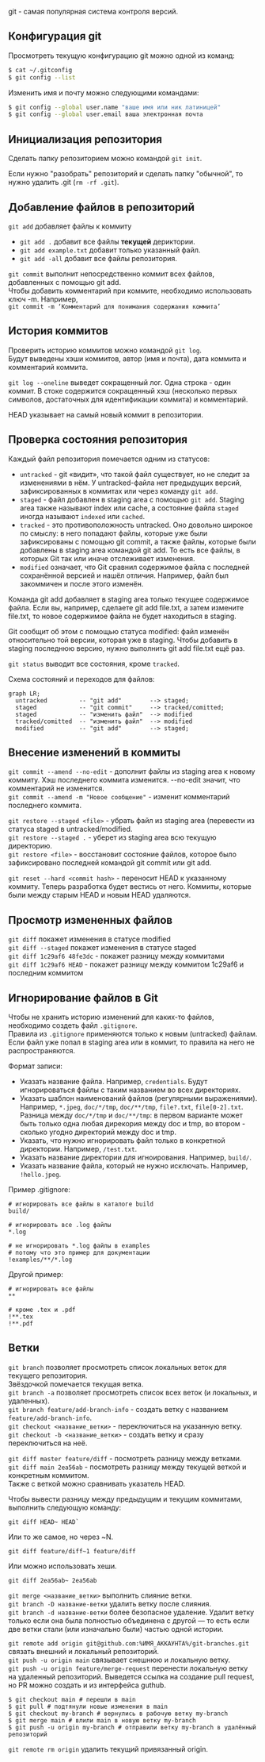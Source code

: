 git - самая популярная система контроля версий.

## Конфигурация git

Просмотреть текущую конфигурацию git можно одной из команд:
```bash
$ cat ~/.gitconfig
$ git config --list 
```
Изменить имя и почту можно следующими командами:
```bash
$ git config --global user.name "ваше имя или ник латиницей" 
$ git config --global user.email ваша электронная почта 
```

## Инициализация репозитория

Сделать папку репозиторием можно командой `git init`.

Если нужно "разобрать" репозиторий и сделать папку "обычной", то нужно удалить .git (`rm -rf .git`).

## Добавление файлов в репозиторий

`git add` добавляет файлы к коммиту  
- `git add .` добавит все файлы **текущей** дериктории.
- `git add example.txt` добавит только указанный файл.
- `git add -all` добавит все файлы репозитория.

`git commit` выполнит непосредственно коммит всех файлов, добавленных с помощью git add.  
Чтобы добавить комментарий при коммите, необходимо использовать ключ -m. Например,  
`git commit -m ‘Комментарий для понимания содержания коммита’`

## История коммитов

Проверить историю коммитов можно командой `git log`.  
Будут выведены хэши коммитов, автор (имя и почта), дата коммита и комментарий коммита.

`git log --oneline` выведет сокращенный лог. Одна строка - один коммит. В стоке содержится сокращенный хэш (несколько первых символов, достаточных для идентификации коммита) и комментарий.

HEAD указывает на самый новый коммит в репозитории.

## Проверка состояния репозитория 

Каждый файл репозитория помечается одним из статусов:
- `untracked` - git «видит», что такой файл существует, но не следит за изменениями в нём. У untracked-файла нет предыдущих версий, зафиксированных в коммитах или через команду `git add`.
- `staged` - файл добавлен в staging area с помощью `git add`. Staging area также называют index или cache, а состояние файла `staged` иногда называют `indexed` или `cached`.
- `tracked` - это противоположность untracked. Оно довольно широкое по смыслу: в него попадают файлы, которые уже были зафиксированы с помощью git commit, а также файлы, которые были добавлены в staging area командой git add. То есть все файлы, в которых Git так или иначе отслеживает изменения.
- `modified` означает, что Git сравнил содержимое файла с последней сохранённой версией и нашёл отличия. Например, файл был закоммичен и после этого изменён.

Команда git add добавляет в staging area только текущее содержимое файла. Если вы, например, сделаете git add file.txt, а затем измените file.txt, то новое содержимое файла не будет находиться в staging.

Git сообщит об этом с помощью статуса modified: файл изменён относительно той версии, которая уже в staging. Чтобы добавить в staging последнюю версию, нужно выполнить git add file.txt ещё раз.

`git status` выводит все состояния, кроме `tracked`.

Схема состояний и переходов для файлов:

```mermaid
graph LR;
  untracked 		-- "git add" 		--> staged;
  staged    		-- "git commit"     --> tracked/comitted;
  staged			-- "изменить файл"	--> modified
  tracked/comitted 	-- "изменить файл"	--> modified
  modified			-- "git add"		--> staged;
``` 

## Внесение изменений в коммиты

`git commit --amend --no-edit` - дополнит файлы из staging area к новому коммиту. Хэш последнего коммита изменится. --no-edit значит, что комментарий не изменится.  
`git commit --amend -m "Новое сообщение"` - изменит комментарий последнего коммита.

`git restore --staged <file>` - убрать файл из staging area (перевести из статуса staged в untracked/modified.  
`git restore --staged .` - уберет из staging area всю текущую директорию.  
`git restore <file>` - восстановит состояние файлов, которое было зафиксировано последней командой git commit или git add.

`git reset --hard <commit hash>` - переносит HEAD к указанному коммиту. Теперь разработка будет вестись от него. Коммиты, которые были между старым HEAD и новым HEAD удаляются.

## Просмотр измененных файлов

`git diff` покажет изменения в статусе modified  
`git diff --staged` покажет изменения в статусе staged  
`git diff 1c29af6 48fe3dc` - покажет разницу между коммитами  
`git diff 1c29af6 HEAD` - покажет разницу между коммитом 1c29af6 и последним коммитом

## Игнорирование файлов в Git

Чтобы не хранить историю изменений для каких-то файлов, необходимо создеть файл `.gitignore`.  
Правила из `.gitignore` применяются только к новым (untracked) файлам. Если файл уже попал в staging area или в коммит, то правила на него не распространяются.

Формат записи:
- Указать название файла. Например, `credentials`. Будут игнорироваться файлы с таким названием во всех директориях.
- Указать шаблон наименований файлов (регулярными выражениями). Например, `*.jpeg`, `doc/*/tmp`, `doc/**/tmp`, `file?.txt`, `file[0-2].txt`. Разница между `doc/*/tmp` и `doc/**/tmp`: в первом варианте может быть только одна любая дирекория между doc и tmp, во втором - сколько угодно директорий между doc и tmp.
- Указать, что нужно игнорировать файл только в конкретной директории. Например, `/test.txt`.
- Указать название директории для игноирования. Например, `build/`.
- Указать название файла, который не нужно исключать. Например, `!hello.jpeg`.

Пример .gitignore:
```
# игнорировать все файлы в каталоге build
build/

# игнорировать все .log файлы
*.log

# не игнорировать *.log файлы в examples
# потому что это пример для документации
!examples/**/*.log
```
Другой пример:
```
# игнорировать все файлы
**

# кроме .tex и .pdf
!**.tex
!**.pdf 
```

## Ветки

`git branch` позволяет просмотреть список локальных веток для текущего репозитория.  
Звёздочкой помечается текущая ветка.  
`git branch -a` позволяет просмотреть список всех веток (и локальных, и удаленных).  
`git branch feature/add-branch-info` - создать ветку с названием `feature/add-branch-info`.  
`git checkout <название_ветки>` - переключиться на указанную ветку.  
`git checkout -b <название_ветки>` - создать ветку и сразу переключиться на неё.  

`git diff master feature/diff` - посмотреть разницу между ветками.  
`git diff main 2ea56ab` - посмотреть разницу между текущей веткой и конкретным коммитом.  
Также с веткой можно сравнивать указатель HEAD.  

Чтобы вывести разницу между предыдущим и текущим коммитами, выполнить следующую команду:
```
git diff HEAD~ HEAD`  
```
Или то же самое, но через ~N.  
```
git diff feature/diff~1 feature/diff 
```
Или можно использовать хеши.  
```
git diff 2ea56ab~ 2ea56ab 
```

`git merge <название_ветки>` выполнить слияние ветки.  
`git branch -D название-ветки` удалить ветку после слияния.  
`git branch -d название-ветки` более безопасное удаление. Удалит ветку только если она была полностью объединена с другой — то есть если две ветки стали (или изначально были) частью одной истории.  

`git remote add origin git@github.com:%ИМЯ_АККАУНТА%/git-branches.git` связать внешний и локальный репозиторий.  
`git push -u origin main` связывает снешнюю и локальную ветку.  
`git push -u origin feature/merge-request` перенести локальную ветку на удаленный репозиторий. Выведется ссылка на создание pull request, но PR можно создать и из интерфейса guthub.  

```
$ git checkout main # перешли в main
$ git pull # подтянули новые изменения в main
$ git checkout my-branch # вернулись в рабочую ветку my-branch
$ git merge main # влили main в новую ветку my-branch
$ git push -u origin my-branch # отправили ветку my-branch в удалённый репозиторий 
```

`git remote rm origin` удалить текущий привязанный origin.  

